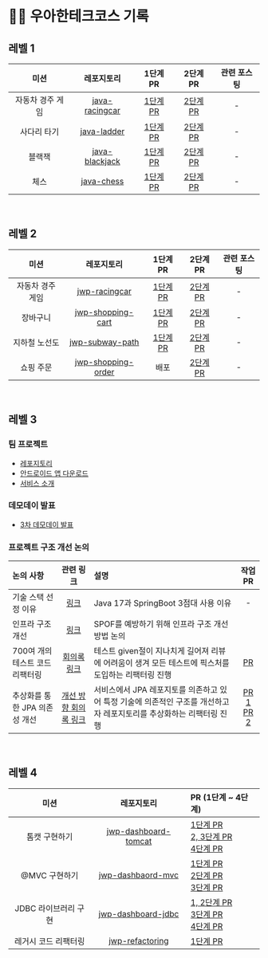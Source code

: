 # ✍🏻 우아한테크코스 기록

## 레벨 1

|미션|레포지토리|1단계 PR|2단계 PR|관련 포스팅|
|:---:|:----:|:----:|:----:|:----:|
|자동차 경주 게임|[java-racingcar](https://github.com/swonny/java-racingcar)|[1단계 PR](https://github.com/woowacourse/java-racingcar/pull/471)|[2단계 PR](https://github.com/woowacourse/java-racingcar/pull/614)|-|
|사다리 타기|[java-ladder](https://github.com/swonny/java-ladder)|[1단계 PR](https://github.com/woowacourse/java-ladder/pull/114)|[2단계 PR](https://github.com/woowacourse/java-ladder/pull/240)|-|
|블랙잭|[java-blackjack](https://github.com/swonny/java-blackjack)|[1단계 PR](https://github.com/woowacourse/java-blackjack/pull/418)|[2단계 PR](https://github.com/woowacourse/java-blackjack/pull/562)|-|
|체스|[java-chess](https://github.com/swonny/java-chess)|[1단계 PR](https://github.com/woowacourse/java-chess/pull/487)|[2단계 PR](https://github.com/woowacourse/java-chess/pull/624)|-|
</br>

## 레벨 2

|미션|레포지토리|1단계 PR|2단계 PR|관련 포스팅|
|:---:|:----:|:----:|:----:|:----:|
|자동차 경주 게임|[jwp-racingcar](https://github.com/swonny/jwp-racingcar)|[1단계 PR](https://github.com/woowacourse/jwp-racingcar/pull/98)|[2단계 PR](https://github.com/woowacourse/jwp-racingcar/pull/154)|-|
|장바구니|[jwp-shopping-cart](https://github.com/swonny/jwp-shopping-cart)|[1단계 PR](https://github.com/woowacourse/jwp-shopping-cart/pull/250)|[2단계 PR](https://github.com/woowacourse/jwp-shopping-cart/pull/313)|-|
|지하철 노선도|[jwp-subway-path](https://github.com/swonny/jwp-subway-path)|[1단계 PR](https://github.com/woowacourse/jwp-subway-path/pull/31)|[2단계 PR](https://github.com/woowacourse/jwp-subway-path/pull/192)|-|
|쇼핑 주문|[jwp-shopping-order](https://github.com/swonny/jwp-shopping-order)|배포|[2단계 PR](https://github.com/woowacourse/jwp-shopping-order/pull/79)|-|
</br>

## 레벨 3

### 팀 프로젝트

- [레포지토리](https://github.com/woowacourse-teams/2023-3-ddang)
- [안드로이드 앱 다운로드](https://play.google.com/store/apps/details?id=com.ddangddangddang.android&pcampaignid=web_share)
- [서비스 소개](https://sites.google.com/woowahan.com/woowacourse-demo-5th/%ED%94%84%EB%A1%9C%EC%A0%9D%ED%8A%B8/%EB%95%85%EB%95%85%EB%95%85)

### 데모데이 발표

- [3차 데모데이 발표](https://drive.google.com/file/d/1HiyaF2VQQ3jOFtgkwTlurBXpBv-V4z5a/view)

### 프로젝트 구조 개선 논의

|논의 사항|관련 링크|설명|작업 PR|
|:-------|:-----:|:----|:----------:|
|기술 스택 선정 이유|[링크](https://github.com/woowacourse-teams/2023-3-ddang/wiki/%EB%B0%B1%EC%97%94%EB%93%9C-%EA%B8%B0%EC%88%A0-%EC%8A%A4%ED%83%9D-%EB%B0%8F-%EC%82%AC%EC%9A%A9-%EC%9D%B4%EC%9C%A0)|Java 17과 SpringBoot 3점대 사용 이유|-|
|인프라 구조 개선|[링크](https://github.com/woowacourse/infra-architecture-4/discussions/5#discussioncomment-6986970)|SPOF를 예방하기 위해 인프라 구조 개선 방법 논의|
|700여 개의 테스트 코드 리팩터링|[회의록 링크](https://tasteful-fork-3a7.notion.site/eb002e3665764e388dca2ff00e111eed?pvs=4)|테스트 given절이 지나치게 길어져 리뷰에 어려움이 생겨 모든 테스트에 픽스처를 도입하는 리팩터링 진행|[PR](https://github.com/woowacourse-teams/2023-3-ddang/pull/486)|
|추상화를 통한 JPA 의존성 개선|[개선 방향 회의록 링크](https://tasteful-fork-3a7.notion.site/902649aaefd64d80bf0a7f15c5e72e3e?pvs=4)|서비스에서 JPA 레포지토를 의존하고 있어 특정 기술에 의존적인 구조를 개선하고자 레포지토리를 추상화하는 리팩터링 진행|[PR 1](https://github.com/woowacourse-teams/2023-3-ddang/pull/694)</br>[PR 2](https://github.com/woowacourse-teams/2023-3-ddang/pull/696)|

</br>

## 레벨 4

|미션|레포지토리|PR (1단계 ~ 4단계)|
|:---:|:----:|:----|
|톰캣 구현하기|[jwp-dashboard-tomcat](https://github.com/swonny/jwp-dashboard-http)|[1단계 PR](https://github.com/woowacourse/jwp-dashboard-http/pull/385)</br>[2, 3단계 PR](https://github.com/woowacourse/jwp-dashboard-http/pull/412)</br>[4단계 PR](https://github.com/woowacourse/jwp-dashboard-http/pull/476)|
|@MVC 구현하기|[jwp-dashbaord-mvc](https://github.com/swonny/jwp-dashboard-mvc)|[1단계 PR](https://github.com/woowacourse/jwp-dashboard-mvc/pull/432)</br>[2단계 PR](https://github.com/woowacourse/jwp-dashboard-mvc/pull/518)</br>[3단계 PR](https://github.com/woowacourse/jwp-dashboard-mvc/pull/568)|
|JDBC 라이브러리 구현|[jwp-dashboard-jdbc](https://github.com/swonny/jwp-dashboard-jdbc)|[1, 2단계 PR](https://github.com/woowacourse/jwp-dashboard-jdbc/pull/410)</br>[3단계 PR](https://github.com/woowacourse/jwp-dashboard-jdbc/pull/534)</br>[4단계 PR](https://github.com/woowacourse/jwp-dashboard-jdbc/pull/584)|
|레거시 코드 리팩터링|[jwp-refactoring](https://github.com/swonny/jwp-refactoring)|[1단계 PR](https://github.com/woowacourse/jwp-refactoring/pull/486)|[2단계 PR]</br>(https://github.com/woowacourse/jwp-refactoring/pull/668)|
</br>
